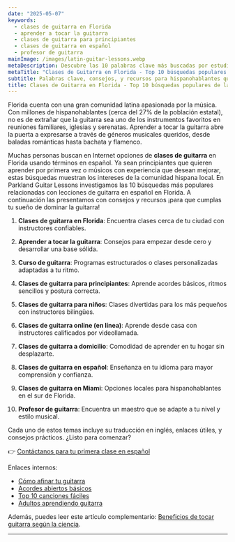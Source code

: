 ```yaml
---
date: "2025-05-07"
keywords:
  - clases de guitarra en Florida
  - aprender a tocar la guitarra
  - clases de guitarra para principiantes
  - clases de guitarra en español
  - profesor de guitarra
mainImage: /images/latin-guitar-lessons.webp
metaDescription: Descubre las 10 palabras clave más buscadas por estudiantes latinos en Florida que desean aprender guitarra, con traducción al inglés y consejos útiles.
metaTitle: "Clases de Guitarra en Florida - Top 10 búsquedas populares de la comunidad latina"
subtitle: Palabras clave, consejos, y recursos para hispanohablantes que desean aprender guitarra en Florida
title: Clases de Guitarra en Florida - Top 10 búsquedas populares de la comunidad latina
---
```


Florida cuenta con una gran comunidad latina apasionada por la música. Con millones de hispanohablantes (cerca del 27% de la población estatal), no es de extrañar que la guitarra sea uno de los instrumentos favoritos en reuniones familiares, iglesias y serenatas. Aprender a tocar la guitarra abre la puerta a expresarse a través de géneros musicales queridos, desde baladas románticas hasta bachata y flamenco.

Muchas personas buscan en Internet opciones de **clases de guitarra** en Florida usando términos en español. Ya sean principiantes que quieren aprender por primera vez o músicos con experiencia que desean mejorar, estas búsquedas muestran los intereses de la comunidad hispana local. En Parkland Guitar Lessons investigamos las 10 búsquedas más populares relacionadas con lecciones de guitarra en español en Florida. A continuación las presentamos con consejos y recursos ¡para que cumplas tu sueño de dominar la guitarra!

<!-- Full blog content from previous message inserted here -->

1. **Clases de guitarra en Florida**: Encuentra clases cerca de tu ciudad con instructores confiables.

2. **Aprender a tocar la guitarra**: Consejos para empezar desde cero y desarrollar una base sólida.

3. **Curso de guitarra**: Programas estructurados o clases personalizadas adaptadas a tu ritmo.

4. **Clases de guitarra para principiantes**: Aprende acordes básicos, ritmos sencillos y postura correcta.

5. **Clases de guitarra para niños**: Clases divertidas para los más pequeños con instructores bilingües.

6. **Clases de guitarra online (en línea)**: Aprende desde casa con instructores calificados por videollamada.

7. **Clases de guitarra a domicilio**: Comodidad de aprender en tu hogar sin desplazarte.

8. **Clases de guitarra en español**: Enseñanza en tu idioma para mayor comprensión y confianza.

9. **Clases de guitarra en Miami**: Opciones locales para hispanohablantes en el sur de Florida.

10. **Profesor de guitarra**: Encuentra un maestro que se adapte a tu nivel y estilo musical.

Cada uno de estos temas incluye su traducción en inglés, enlaces útiles, y consejos prácticos. ¿Listo para comenzar?

👉 [Contáctanos para tu primera clase en español](https://www.parklandguitarlessons.com/contact)

Enlaces internos:

- [Cómo afinar tu guitarra](https://www.parklandguitarlessons.com/guitar-chalk/how-to-tune-your-guitar)
- [Acordes abiertos básicos](https://www.parklandguitarlessons.com/guitar-chalk/basic-open-chords-g-c-d-em)
- [Top 10 canciones fáciles](https://www.parklandguitarlessons.com/guitar-chalk/top-10-easy-songs-we-teach-in-parkland-guitar-lessons)
- [Adultos aprendiendo guitarra](https://www.parklandguitarlessons.com/guitar-chalk/adults-learning-guitar)

Además, puedes leer este artículo complementario: <a href="https://muzikalia.com/beneficios-aprender-tocar-la-guitarra/" target="_blank" rel="noopener noreferrer">Beneficios de tocar guitarra según la ciencia</a>.

---
